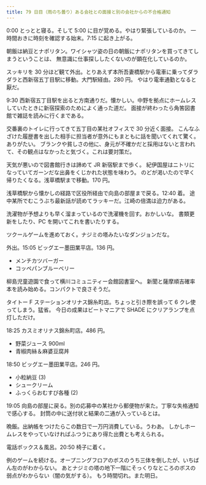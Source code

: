 ```yaml
---
title: 79 日目（雨のち曇り）ある会社との面接と別の会社からの不合格通知
---
```


0:00 とっとと寝る。そして 5:00 に目が覚める。やはり緊張しているのか。
一時間おきに時刻を確認する始末。7:15 に起き上がる。

朝飯は納豆とナポリタン。ワイシャツ姿の日の朝飯にナポリタンを買ってきてしまうということは、
無意識に仕事探ししたくないのが顕在化しているのか。

スッキリを 30 分ほど観て外出。とりあえず本所吾妻橋駅から電車に乗ってダラダラと西新宿五丁目駅に移動。大門駅経由。280 円。
やはり電車通勤となると厭だ。

9:30 西新宿五丁目駅を出ると方南通りだ。懐かしい。中野を拠点にホームレスしていたときに新宿探索のためによく通った道だ。
面接が終わったら角筈図書館で雑誌を読みに行くまである。

交番裏のトイレに行ってきて五丁目の某社オフィスで 30 分近く面接。
こんなふざけた履歴書を出した相手に担当者が意外にもまともに話を聞いてくれて驚く。ありがたい。
ブランクや貧しさの他に、身元が不確かだと採用はないと言われて、その観点はなかったと気づく。これは要対策だ。

天気が悪いので図書館行きは諦めて JR 新宿駅まで歩く。
紀伊国屋はニトリになっていてガーンだな出鼻をくじかれた状態を味わう。
のどが渇いたので早く帰りたくなる。浅草橋駅まで移動。170 円。

浅草橋駅から懐かしの経路で区役所経由で向島の部屋まで戻る。12:40 着。
途中某所でむこうぶち最新話が読めてラッキーだ。江崎の倍満は迫力がある。

洗濯物が予想よりも早く溜まっているので洗濯機を回す。おかしいな。
書類更新をしたり、PC を開いてこれを書いたりする。

ツクールゲームを進めておく。ナジミの塔みたいなダンジョンだな。

外出。15:05 ビッグエー墨田業平店。136 円。

* メンチカツバーガー
* コッペパンブルーベリー

柳島児童遊園で食って横川コミュニティー会館図書室へ。
新聞と薩摩順吉確率本を読み始める。コンパクトで良さそうだ。

タイトー F ステーションオリナス錦糸町店。ちょっと引き際を誤って 6 クレ使ってしまう。猛省。
今日の成果はビートマニアで SHADE にクリアランプを点灯しただけ。

18:25 カスミオリナス錦糸町店。486 円。

* 野菜ジュース 900ml
* 青椒肉絲＆麻婆豆腐丼

18:50 ビッグエー墨田業平店。246 円。

* 小粒納豆 (3)
* シュークリーム
* ふっくらおむすび各種 (2)

19:05 向島の部屋に戻る。別の応募中の某社から郵便物が来た。丁寧な失格通知で感心する。
封筒の中に送付状と結果の二通が入っているとは。

晩飯。出納帳をつけたらこの数日で一万円消費している。うわあ。
しかしホームレスをやっていなければふつうにあり得た出費とも考えられる。

電話ボックス＆風呂。20:50 椅子に着く。

例のゲームを続ける。オープニングフロアのボスのうち三体を倒したが、いちばん左のがわからない。
あとナジミの塔の地下一階にそっくりなところのボスの弱点がわからない（闇の気がする）。
もう時間切れ。また明日。
